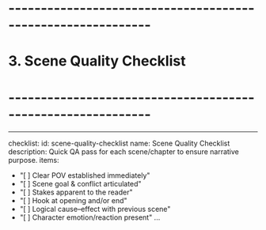 # ------------------------------------------------------------

# 3. Scene Quality Checklist

# ------------------------------------------------------------

---

checklist:
id: scene-quality-checklist
name: Scene Quality Checklist
description: Quick QA pass for each scene/chapter to ensure narrative purpose.
items:

- "[ ] Clear POV established immediately"
- "[ ] Scene goal & conflict articulated"
- "[ ] Stakes apparent to the reader"
- "[ ] Hook at opening and/or end"
- "[ ] Logical cause–effect with previous scene"
- "[ ] Character emotion/reaction present"
  ...
